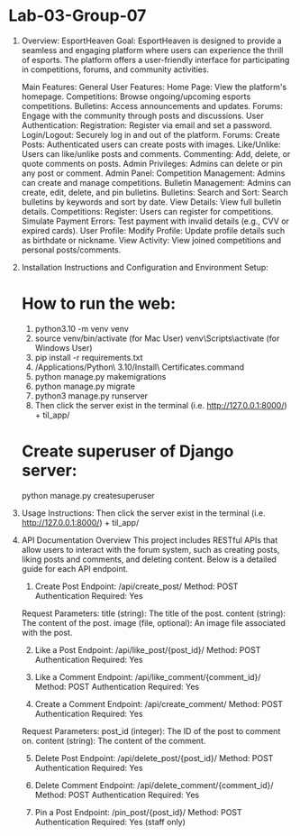 # Lab-03-Group-07
1. Overview: EsportHeaven
   Goal: EsportHeaven is designed to provide a seamless and engaging platform where users can experience the thrill of esports. 
   The platform offers a user-friendly interface for participating in competitions, forums, and community activities.

   Main Features:
      General User Features:
         Home Page: View the platform's homepage.
         Competitions: Browse ongoing/upcoming esports competitions.
         Bulletins: Access announcements and updates.
         Forums: Engage with the community through posts and discussions.
      User Authentication:
         Registration: Register via email and set a password.
         Login/Logout: Securely log in and out of the platform.
      Forums:
         Create Posts: Authenticated users can create posts with images.
         Like/Unlike: Users can like/unlike posts and comments.
         Commenting: Add, delete, or quote comments on posts.
         Admin Privileges: Admins can delete or pin any post or comment.
      Admin Panel:
         Competition Management: Admins can create and manage competitions.
         Bulletin Management: Admins can create, edit, delete, and pin bulletins.
      Bulletins:
         Search and Sort: Search bulletins by keywords and sort by date.
         View Details: View full bulletin details.
      Competitions:
         Register: Users can register for competitions.
         Simulate Payment Errors: Test payment with invalid details (e.g., CVV or expired cards).
      User Profile:
         Modify Profile: Update profile details such as birthdate or nickname.
         View Activity: View joined competitions and personal posts/comments.

2. Installation Instructions and Configuration and Environment Setup:
   # How to run the web:
      1. python3.10 -m venv venv 
      2. source venv/bin/activate (for Mac User)
         venv\Scripts\activate (for Windows User)
      3. pip install -r requirements.txt
      4. /Applications/Python\ 3.10/Install\ Certificates.command
      5. python manage.py makemigrations
      6. python manage.py migrate
      7. python3 manage.py runserver  
      8. Then click the server exist in the terminal (i.e. http://127.0.0.1:8000/) + til_app/

   # Create superuser of Django server:
   python manage.py createsuperuser
3. Usage Instructions:
   Then click the server exist in the terminal (i.e. http://127.0.0.1:8000/) + til_app/

4. API Documentation
   Overview
   This project includes RESTful APIs that allow users to interact with the forum system, such as creating posts, liking posts and comments, and deleting content. Below is a detailed guide for each API endpoint.

   1. Create Post
   Endpoint: /api/create_post/
   Method: POST
   Authentication Required: Yes

   Request Parameters:
   title (string): The title of the post.
   content (string): The content of the post.
   image (file, optional): An image file associated with the post.

   2. Like a Post
   Endpoint: /api/like_post/{post_id}/
   Method: POST
   Authentication Required: Yes

   3. Like a Comment
   Endpoint: /api/like_comment/{comment_id}/
   Method: POST
   Authentication Required: Yes

   4. Create a Comment
   Endpoint: /api/create_comment/
   Method: POST
   Authentication Required: Yes

   Request Parameters:
   post_id (integer): The ID of the post to comment on.
   content (string): The content of the comment.

   5. Delete Post
   Endpoint: /api/delete_post/{post_id}/
   Method: POST
   Authentication Required: Yes

   6. Delete Comment
   Endpoint: /api/delete_comment/{comment_id}/
   Method: POST
   Authentication Required: Yes

   7. Pin a Post
   Endpoint: /pin_post/{post_id}/
   Method: POST
   Authentication Required: Yes (staff only)

